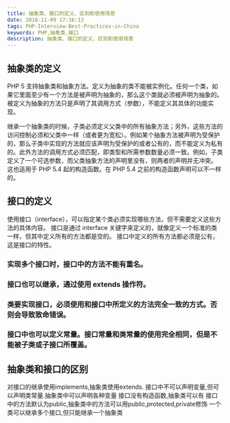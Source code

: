 ```yaml
---
title: 抽象类、接口的定义、区别和使用场景
date: 2018-11-09 17:16:13
tags: PHP-Interview-Best-Practices-in-China
keywords: PHP,抽象类,接口
description: 抽象类、接口的定义、区别和使用场景
---
```


## 抽象类的定义

PHP 5 支持抽象类和抽象方法。定义为抽象的类不能被实例化。任何一个类，如果它里面至少有一个方法是被声明为抽象的，那么这个类就必须被声明为抽象的。被定义为抽象的方法只是声明了其调用方式（参数），不能定义其具体的功能实现。

继承一个抽象类的时候，子类必须定义父类中的所有抽象方法；另外，这些方法的访问控制必须和父类中一样（或者更为宽松）。例如某个抽象方法被声明为受保护的，那么子类中实现的方法就应该声明为受保护的或者公有的，而不能定义为私有的。此外方法的调用方式必须匹配，即类型和所需参数数量必须一致。例如，子类定义了一个可选参数，而父类抽象方法的声明里没有，则两者的声明并无冲突。 这也适用于 PHP 5.4 起的构造函数。在 PHP 5.4 之前的构造函数声明可以不一样的。

## 接口的定义

使用接口（interface），可以指定某个类必须实现哪些方法，但不需要定义这些方法的具体内容。
接口是通过 interface 关键字来定义的，就像定义一个标准的类一样，但其中定义所有的方法都是空的。
接口中定义的所有方法都必须是公有，这是接口的特性。

### 实现多个接口时，接口中的方法不能有重名。
### 接口也可以继承，通过使用 extends 操作符。
### 类要实现接口，必须使用和接口中所定义的方法完全一致的方式。否则会导致致命错误。
### 接口中也可以定义常量。接口常量和类常量的使用完全相同，但是不能被子类或子接口所覆盖。

## 抽象类和接口的区别

对接口的继承使用implements,抽象类使用extends.
接口中不可以声明变量,但可以声明类常量.抽象类中可以声明各种变量
接口没有构造函数,抽象类可以有
接口中的方法默认为public,抽象类中的方法可以用public,protected,private修饰
一个类可以继承多个接口,但只能继承一个抽象类

